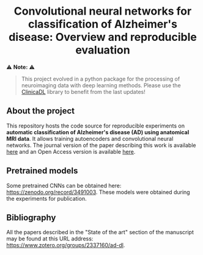 <h1 align="center">
  Convolutional neural networks for classification of Alzheimer's disease: Overview and reproducible evaluation
</h1>

:warning: **Note:** :warning:
> This project evolved in a python package for the processing of neuroimaging data
> with deep learning methods. Please use the [ClinicaDL](https://github.com/aramis-lab/clinicadl)
> library to benefit from the last updates!


## About the project

This repository hosts the code source for reproducible experiments on
**automatic classification of Alzheimer's disease (AD) using anatomical MRI
data**.
It allows training autoencoders and convolutional neural networks.
The journal version of the paper describing this work is available
[here](https://doi.org/10.1016/j.media.2020.101694) and an Open Access version is available [here](https://hal.archives-ouvertes.fr/hal-02562504v2/document).

## Pretrained models

Some pretrained CNNs can be obtained here:
<https://zenodo.org/record/3491003>.
These models were obtained during the experiments for publication.

## Bibliography

All the papers described in the "State of the art" section of the manuscript may
be found at this URL address: <https://www.zotero.org/groups/2337160/ad-dl>.

